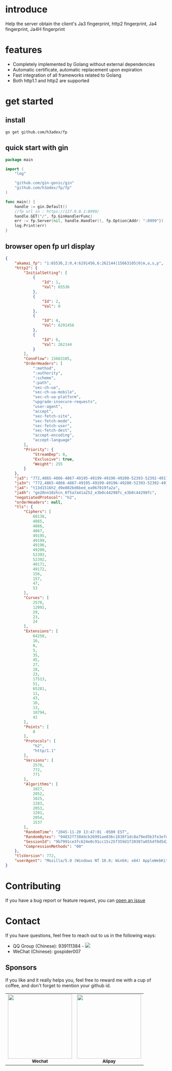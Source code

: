 # introduce
Help the server obtain the client's Ja3 fingerprint, http2 fingerprint, Ja4 fingerprint, Ja4H fingerprint
# features
* Completely implemented by Golang without external dependencies
* Automatic certificate, automatic replacement upon expiration
* Fast integration of all frameworks related to Golang
* Both http1.1 and http2 are supported

# get started
## install
```
go get github.com/h3adex/fp
```
## quick start with gin
```go
package main

import (
	"log"

	"github.com/gin-gonic/gin"
	"github.com/h3adex/fp/fp"
)

func main() {
	handle := gin.Default()
	//fp url in : https://127.0.0.1:8999/
	handle.GET("/", fp.GinHandlerFunc)
	err := fp.Server(nil, handle.Handler(), fp.Option{Addr: ":8999"})
	log.Print(err)
}
```
## browser open fp url display
```json
{
    "akamai_fp": "1:65536,2:0,4:6291456,6:262144|15663105|0|m,a,s,p",
    "http2": {
        "InitialSetting": [
            {
                "Id": 1,
                "Val": 65536
            },
            {
                "Id": 2,
                "Val": 0
            },
            {
                "Id": 4,
                "Val": 6291456
            },
            {
                "Id": 6,
                "Val": 262144
            }
        ],
        "ConnFlow": 15663105,
        "OrderHeaders": [
            ":method",
            ":authority",
            ":scheme",
            ":path",
            "sec-ch-ua",
            "sec-ch-ua-mobile",
            "sec-ch-ua-platform",
            "upgrade-insecure-requests",
            "user-agent",
            "accept",
            "sec-fetch-site",
            "sec-fetch-mode",
            "sec-fetch-user",
            "sec-fetch-dest",
            "accept-encoding",
            "accept-language"
        ],
        "Priority": {
            "StreamDep": 0,
            "Exclusive": true,
            "Weight": 255
        }
    },
    "ja3": "772,4865-4866-4867-49195-49199-49196-49200-52393-52392-49171-49172-156-157-47-53,16-0-5-35-45-27-18-23-17513-51-65281-11-43-10-13-41,12092-29-23-24,0",
    "ja3n": "772,4865-4866-4867-49195-49199-49196-49200-52393-52392-49171-49172-156-157-47-53,,12092-29-23-24,0",
    "ja4": "t13d1516h2_d9e802bd6bed_ea967019fa2a",
    "ja4h": "ge20nn10zhcn_0f5a7a41a252_e3b0c44298fc_e3b0c44298fc",
    "negotiatedProtocol": "h2",
    "orderHeaders": null,
    "tls": {
        "Ciphers": [
            60138,
            4865,
            4866,
            4867,
            49195,
            49199,
            49196,
            49200,
            52393,
            52392,
            49171,
            49172,
            156,
            157,
            47,
            53
        ],
        "Curves": [
            2570,
            12092,
            29,
            23,
            24
        ],
        "Extensions": [
            64250,
            16,
            0,
            5,
            35,
            45,
            27,
            18,
            23,
            17513,
            51,
            65281,
            11,
            43,
            10,
            13,
            10794,
            41
        ],
        "Points": [
            0
        ],
        "Protocols": [
            "h2",
            "http/1.1"
        ],
        "Versions": [
            2570,
            772,
            771
        ],
        "Algorithms": [
            1027,
            2052,
            1025,
            1283,
            2053,
            1281,
            2054,
            1537
        ],
        "RandomTime": "2045-11-20 13:47:01 -0500 EST",
        "RandomBytes": "94032f738ddcb26991ae036c1838f1dc8a79ed5b3fe3efefee89cec7",
        "SessionId": "9b7991ce3fc624e0c91cc15c25f359d1f20307a055df0d5d27a31f98ce4fd74d",
        "CompressionMethods": "00"
    },
    "tlsVersion": 772,
    "userAgent": "Mozilla/5.0 (Windows NT 10.0; Win64; x64) AppleWebKit/537.36 (KHTML, like Gecko) Chrome/118.0.0.0 Safari/537.36 Edg/118.0.2088.61"
}
```
# Contributing
If you have a bug report or feature request, you can [open an issue](../../issues/new)
# Contact
If you have questions, feel free to reach out to us in the following ways:
* QQ Group (Chinese): 939111384 - <a href="http://qm.qq.com/cgi-bin/qm/qr?_wv=1027&k=yI72QqgPExDqX6u_uEbzAE_XfMW6h_d3&jump_from=webapi"><img src="https://pub.idqqimg.com/wpa/images/group.png"></a>
* WeChat (Chinese): gospider007

## Sponsors
If you like and it really helps you, feel free to reward me with a cup of coffee, and don't forget to mention your github id.
<table>
    <tr>
        <td align="center">
            <img src="https://github.com/gospider007/tools/blob/master/play/wx.jpg?raw=true" height="200px" width="200px"   alt=""/>
            <br />
            <sub><b>Wechat</b></sub>
        </td>
        <td align="center">
            <img src="https://github.com/gospider007/tools/blob/master/play/qq.jpg?raw=true" height="200px" width="200px"   alt=""/>
            <br />
            <sub><b>Alipay</b></sub>
        </td>
    </tr>
</table>



